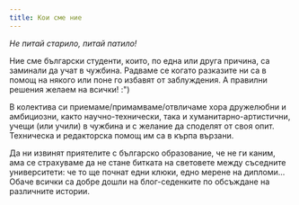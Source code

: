 ```yaml
---
title: Кои сме ние
---
```


*Не питай старило, питай патило!*

Ние сме български студенти, които, по една или друга причина, са заминали да учат в чужбина. Радваме се когато разказите ни са в помощ на някого или поне го избавят от заблуждения. А правилни решения желаем на всички! :")

В колектива си приемаме/примамваме/отвличаме хора дружелюбни и амбициозни, както научно-технически, така и хуманитарно-артистични, учещи (или учили) в чужбина и с желание да споделят от своя опит. Техническа и редакторска помощ им са в кърпа вързани.

Да ни извинят приятелите с българско образование, че не ги каним, ама се страхуваме да не стане битката на световете между съседните университети: че то ще почнат едни клюки, едно мерене на дипломи... Обаче всички са добре дошли на блог-седенките по обсъждане на различните истории.
